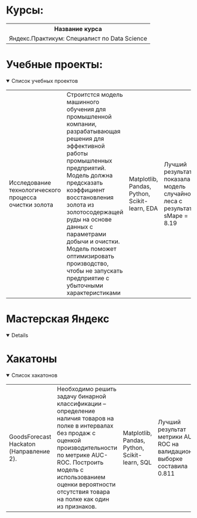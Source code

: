 <!-- ### Hi there 👋

# Мое резюме:
-
-->
# Курсы:
<table>
<tr>
  <th>Название курса</th>
 <tr>
  <td><a>Яндекс.Практикум: Специалист по Data Science</a></td>
</table>



# Учебные проекты:
<details open>
  <summary>Список учебных проектов</summary>
<table>
<tr>
  <td><a>Исследование технологического процесса очистки золота</a></td>
  <td>Строитстся модель машинного обучения для промышленной компании, разрабатывающая решения для эффективной работы промышленных предприятий. Модель должна предсказать коэффициент восстановления золота из золотосодержащей руды на основе данных с параметрами добычи и очистки. Модель поможет оптимизировать производство, чтобы не запускать предприятие с убыточными характеристиками</td>
  <td>Matplotlib, Pandas, Python, Scikit-learn, EDA</td>
  <td>Лучший результат показала модель случайного леса с результатом<br> sMape = 8.19</td>
</tr>
</table>
</details>

# Мастерская Яндекс
<details open>

</details>

# Хакатоны
<details open>
  <summary>Список хакатонов</summary>
<table>
<tr>
  <td><a>GoodsForecast Hackaton (Направление 2).</a></td>
  <td>Необходимо решить задачу бинарной классификации – определение наличия товаров на полке в интервалах без продаж с оценкой производительности по метрике AUC-ROC. Построить модель
с использованием оценки вероятности отсутствия товара на полке как один 
из признаков.</td>
  <td>Matplotlib, Pandas, Python, Scikit-learn, SQL</td>
  <td>Лучший результат метрики AUC-ROC на валидационной выборке составила 0.811</td>
</tr>
</table>
</details>



<!--
**mr-lexx/mr-lexx** is a ✨ _special_ ✨ repository because its `README.md` (this file) appears on your GitHub profile.

Here are some ideas to get you started:

- 🔭 I’m currently working on ...
- 🌱 I’m currently learning ...
- 👯 I’m looking to collaborate on ...
- 🤔 I’m looking for help with ...
- 💬 Ask me about ...
- 📫 How to reach me: ...
- 😄 Pronouns: ...
- ⚡ Fun fact: ...
-->
